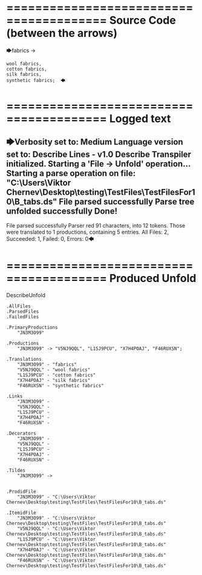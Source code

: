 ========================================
Source Code (between the arrows)
========================================

🡆fabrics ->	

	wool fabrics,	
	cotton fabrics,		
	silk fabrics,			
	synthetic fabrics;	🡄

========================================
Logged text
========================================

🡆Verbosity set to: Medium
Language version set to: Describe Lines - v1.0
Describe Transpiler initialized.
Starting a 'File -> Unfold' operation...
Starting a parse operation on file: "C:\Users\Viktor Chernev\Desktop\testing\TestFiles\TestFilesFor10\B_tabs.ds"
File parsed successfully
Parse tree unfolded successfully
Done!
------------------------
File parsed successfully
Parser red 91 characters, into 12 tokens.
Those were translated to 1 productions, containing 5 entries.
All Files: 2, Succeeded: 1, Failed: 0, Errors: 0🡄

========================================
Produced Unfold
========================================

DescribeUnfold

    .AllFiles
    .ParsedFiles
    .FailedFiles

    .PrimaryProductions
        "JN3M3O99" 

    .Productions
        "JN3M3O99" -> "V5NJ9QQL", "L1SJ9PCU", "X7H4POAJ", "F46RUXSN";

    .Translations
        "JN3M3O99" - "fabrics"
        "V5NJ9QQL" - "wool fabrics"
        "L1SJ9PCU" - "cotton fabrics"
        "X7H4POAJ" - "silk fabrics"
        "F46RUXSN" - "synthetic fabrics"

    .Links
        "JN3M3O99" - 
        "V5NJ9QQL" - 
        "L1SJ9PCU" - 
        "X7H4POAJ" - 
        "F46RUXSN" - 

    .Decorators
        "JN3M3O99" - 
        "V5NJ9QQL" - 
        "L1SJ9PCU" - 
        "X7H4POAJ" - 
        "F46RUXSN" - 

    .Tildes
        "JN3M3O99" -> 


    .ProdidFile
        "JN3M3O99" - "C:\Users\Viktor Chernev\Desktop\testing\TestFiles\TestFilesFor10\B_tabs.ds"

    .ItemidFile
        "JN3M3O99" - "C:\Users\Viktor Chernev\Desktop\testing\TestFiles\TestFilesFor10\B_tabs.ds"
        "V5NJ9QQL" - "C:\Users\Viktor Chernev\Desktop\testing\TestFiles\TestFilesFor10\B_tabs.ds"
        "L1SJ9PCU" - "C:\Users\Viktor Chernev\Desktop\testing\TestFiles\TestFilesFor10\B_tabs.ds"
        "X7H4POAJ" - "C:\Users\Viktor Chernev\Desktop\testing\TestFiles\TestFilesFor10\B_tabs.ds"
        "F46RUXSN" - "C:\Users\Viktor Chernev\Desktop\testing\TestFiles\TestFilesFor10\B_tabs.ds"

